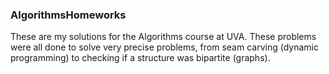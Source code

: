 ### AlgorithmsHomeworks 

These are my solutions for the Algorithms course at UVA.
These problems were all done to solve very precise problems, from seam carving (dynamic programming) to checking if a structure was bipartite (graphs).
